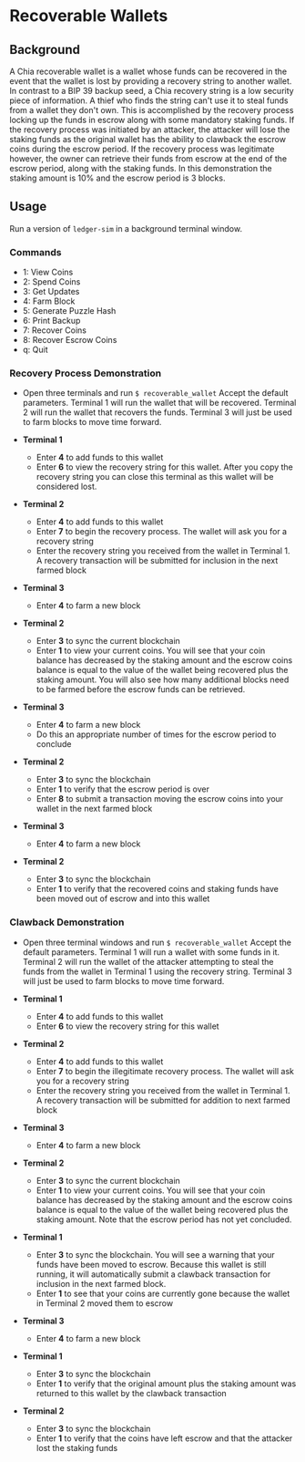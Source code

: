 # Recoverable Wallets

## Background

A Chia recoverable wallet is a wallet whose funds can be recovered in the event that the wallet is lost by providing a recovery string to another wallet. In contrast to a BIP 39 backup seed, a Chia recovery string is a low security piece of information. A thief who finds the string can't use it to steal funds from a wallet they don't own. This is accomplished by the recovery process locking up the funds in escrow along with some mandatory staking funds. If the recovery process was initiated by an attacker, the attacker will lose the staking funds as the original wallet has the ability to clawback the escrow coins during the escrow period. If the recovery process was legitimate however, the owner can retrieve their funds from escrow at the end of the escrow period, along with the staking funds. In this demonstration the staking amount is 10% and the escrow period is 3 blocks.

## Usage

Run a version of `ledger-sim` in a background terminal window.

### Commands
- 1: View Coins
- 2: Spend Coins
- 3: Get Updates
- 4: Farm Block
- 5: Generate Puzzle Hash
- 6: Print Backup
- 7: Recover Coins
- 8: Recover Escrow Coins
- q: Quit


### Recovery Process Demonstration
- Open three terminals and run `$ recoverable_wallet` Accept the default parameters. Terminal 1 will run the wallet that will be recovered. Terminal 2 will run the wallet that recovers the funds. Terminal 3 will just be used to farm blocks to move time forward.

- **Terminal 1**
    - Enter **4** to add funds to this wallet
    - Enter **6** to view the recovery string for this wallet. After you copy the recovery string you can close this terminal as this wallet will be considered lost.
- **Terminal 2**
    - Enter **4** to add funds to this wallet
    - Enter **7** to begin the recovery process. The wallet will ask you for a recovery string
    - Enter the recovery string you received from the wallet in Terminal 1. A recovery transaction will be submitted for inclusion in the next farmed block
- **Terminal 3**
    - Enter **4** to farm a new block
- **Terminal 2**
    - Enter **3** to sync the current blockchain
    - Enter **1** to view your current coins. You will see that your coin balance has decreased by the staking amount and the escrow coins balance is equal to the value of the wallet being recovered plus the staking amount. You will also see how many additional blocks need to be farmed before the escrow funds can be retrieved. 
- **Terminal 3**
    - Enter **4** to farm a new block
    - Do this an appropriate number of times for the escrow period to conclude
- **Terminal 2**
    - Enter **3** to sync the blockchain
    - Enter **1** to verify that the escrow period is over
    - Enter **8** to submit a transaction moving the escrow coins into your wallet in the next farmed block
- **Terminal 3**
    - Enter **4** to farm a new block
- **Terminal 2**
    - Enter **3** to sync the blockchain
    - Enter **1** to verify that the recovered coins and staking funds have been moved out of escrow and into this wallet


### Clawback Demonstration
- Open three terminal windows and run `$ recoverable_wallet` Accept the default parameters. Terminal 1 will run a wallet with some funds in it. Terminal 2 will run the wallet of the attacker attempting to steal the funds from the wallet in Terminal 1 using the recovery string. Terminal 3 will just be used to farm blocks to move time forward.

- **Terminal 1**
    - Enter **4** to add funds to this wallet
    - Enter **6** to view the recovery string for this wallet
- **Terminal 2**
    - Enter **4** to add funds to this wallet
    - Enter **7** to begin the illegitimate recovery process. The wallet will ask you for a recovery string
    - Enter the recovery string you received from the wallet in Terminal 1. A recovery transaction will be submitted for addition to next farmed block
- **Terminal 3**
    - Enter **4** to farm a new block
- **Terminal 2**
    - Enter **3** to sync the current blockchain
    - Enter **1** to view your current coins. You will see that your coin balance has decreased by the staking amount and the escrow coins balance is equal to the value of the wallet being recovered plus the staking amount. Note that the escrow period has not yet concluded.
- **Terminal 1**
    - Enter **3** to sync the blockchain. You will see a warning that your funds have been moved to escrow. Because this wallet is still running, it will automatically submit a clawback transaction for inclusion in the next farmed block.
    - Enter **1** to see that your coins are currently gone because the wallet in Terminal 2 moved them to escrow
- **Terminal 3**
    - Enter **4** to farm a new block
- **Terminal 1**
    - Enter **3** to sync the blockchain
    - Enter **1** to verify that the original amount plus the staking amount was returned to this wallet by the clawback transaction
- **Terminal 2**
    - Enter **3** to sync the blockchain
    - Enter **1** to verify that the coins have left escrow and that the attacker lost the staking funds